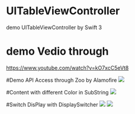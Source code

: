 # UITableViewController
demo UITableViewController by Swift 3
# demo Vedio through 
https://www.youtube.com/watch?v=kO7xcC5eVt8

#Demo API Access through Zoo by Alamofire
![](http://i.imgur.com/jsZqUXg.png)

#Content with different Color in SubString
![](http://i.imgur.com/iarSnuY.png)

#Switch DisPlay with DisplaySwitcher
![](http://i.imgur.com/SdnECRq.png)
![](http://i.imgur.com/FrgEWtL.png)
